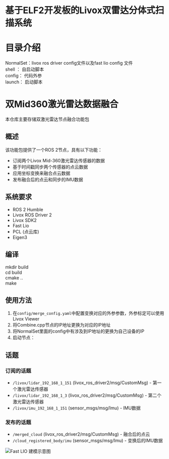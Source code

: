 # 基于ELF2开发板的Livox双雷达分体式扫描系统
# 目录介绍
NormalSet：livox ros driver config文件以及fast lio config 文件  
shell ： 自启动脚本  
config： 代码外参  
launch： 启动脚本  

# 双Mid360激光雷达数据融合

本仓库主要存储双激光雷达节点融合功能包

## 概述

该功能包提供了一个ROS 2节点，具有以下功能：
- 订阅两个Livox Mid-360激光雷达传感器的数据
- 基于时间戳同步两个传感器的点云数据
- 应用坐标变换来融合点云数据
- 发布融合后的点云和同步的IMU数据

## 系统要求

- ROS 2 Humble
- Livox ROS Driver 2
- Livox SDK2  
- Fast Lio  
- PCL (点云库)
- Eigen3

## 编译
 mkdir build   
 cd build   
 cmake ..  
 make 

## 使用方法

1. 在`config/merge_config.yaml`中配置变换对应的外参参数，外参标定可以使用Livox Viewer  
2. 将Combine.cpp节点的IP地址更换为对应的IP地址  
3. 将NormalSet里面的config中有涉及到IP地址的更换为自己设备的IP  
4. 启动节点：


## 话题

### 订阅的话题
- `/livox/lidar_192_168_1_151` (livox_ros_driver2/msg/CustomMsg) - 第一个激光雷达传感器
- `/livox/lidar_192_168_1_3` (livox_ros_driver2/msg/CustomMsg) - 第二个激光雷达传感器
- `/livox/imu_192_168_1_151` (sensor_msgs/msg/Imu) - IMU数据

### 发布的话题
- `/merged_cloud` (livox_ros_driver2/msg/CustomMsg) - 融合后的点云
- `/cloud_registered_body/imu` (sensor_msgs/msg/Imu) - 变换后的IMU数据

![Fast LIO 建模示意图](./normalSet/1.png)



